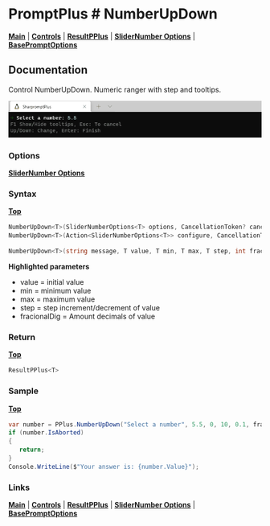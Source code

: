 # PromptPlus # NumberUpDown
[**Main**](index.md#help) | 
[**Controls**](index.md#apis) |
[**ResultPPlus**](resultpplus) |
[**SliderNumber Options**](slidernumberoptions) |
[**BasePromptOptions**](basepromptoptions)

## Documentation
Control NumberUpDown. Numeric ranger with step and tooltips.

![](./images/NumberUpDown.gif)

### Options

[**SliderNumber Options**](slidernumberoptions)

### Syntax
[**Top**](#promptplus--numberupdown)

```csharp
NumberUpDown<T>(SliderNumberOptions<T> options, CancellationToken? cancellationToken = null)
NumberUpDown<T>(Action<SliderNumberOptions<T>> configure, CancellationToken? cancellationToken = null)
```

```csharp
NumberUpDown<T>(string message, T value, T min, T max, T step, int fracionalDig = 0, CancellationToken? cancellationToken = null)
```

**Highlighted parameters**
- value = initial value 
- min = minimum value
- max = maximum value
- step = step increment/decrement of value
- fracionalDig = Amount decimals of value

### Return
[**Top**](#promptplus--numberupdown)


```csharp
ResultPPlus<T>
```

### Sample
[**Top**](#promptplus--numberupdown)

```csharp
var number = PPlus.NumberUpDown("Select a number", 5.5, 0, 10, 0.1, fracionalDig: 1, cancellationToken: _stopApp);
if (number.IsAborted)
{
   return;
}
Console.WriteLine($"Your answer is: {number.Value}");
```

### Links
[**Main**](index.md#help) | 
[**Controls**](index.md#apis) |
[**ResultPPlus**](resultpplus) |
[**SliderNumber Options**](slidernumberoptions) |
[**BasePromptOptions**](basepromptoptions)

